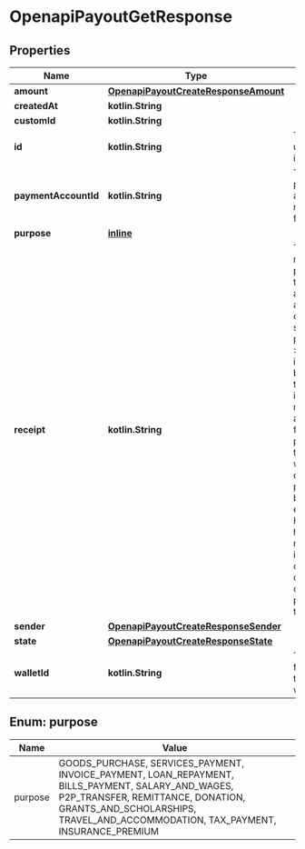 
# OpenapiPayoutGetResponse

## Properties
Name | Type | Description | Notes
------------ | ------------- | ------------- | -------------
**amount** | [**OpenapiPayoutCreateResponseAmount**](OpenapiPayoutCreateResponseAmount.md) |  |  [optional]
**createdAt** | **kotlin.String** |  |  [optional]
**customId** | **kotlin.String** |  |  [optional]
**id** | **kotlin.String** | The payout unique identifier |  [optional]
**paymentAccountId** | **kotlin.String** | The recipient payment account receiving funds |  [optional]
**purpose** | [**inline**](#Purpose) |  |  [optional]
**receipt** | **kotlin.String** | The reference provided by the recipient account&#39;s actual bank or telco on a successful payout.  &gt; ⚠️ &gt; It&#39;s important to be aware that this information might not be accessible for every payout. If there&#39;s no way for us to obtain it, this property will be omitted entirely. Hence, we highly recommend implementing conditional checks to confirm the presence of this property. |  [optional]
**sender** | [**OpenapiPayoutCreateResponseSender**](OpenapiPayoutCreateResponseSender.md) |  |  [optional]
**state** | [**OpenapiPayoutCreateResponseState**](OpenapiPayoutCreateResponseState.md) |  |  [optional]
**walletId** | **kotlin.String** | The wallet ID from which the money will disburse |  [optional]


<a id="Purpose"></a>
## Enum: purpose
Name | Value
---- | -----
purpose | GOODS_PURCHASE, SERVICES_PAYMENT, INVOICE_PAYMENT, LOAN_REPAYMENT, BILLS_PAYMENT, SALARY_AND_WAGES, P2P_TRANSFER, REMITTANCE, DONATION, GRANTS_AND_SCHOLARSHIPS, TRAVEL_AND_ACCOMMODATION, TAX_PAYMENT, INSURANCE_PREMIUM



